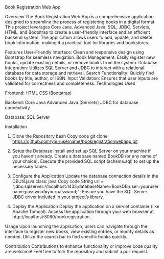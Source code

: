 Book Registration Web App

Overview
The Book Registration Web App is a comprehensive application designed to streamline the process of registering books in a digital format. This project leverages Core Java, Advanced Java, SQL, JDBC, Servlets, HTML, and Bootstrap to create a user-friendly interface and an efficient backend system. The application allows users to add, update, and delete book information, making it a practical tool for libraries and bookstores.

Features
User-Friendly Interface: Clean and responsive design using Bootstrap for seamless navigation.
Book Management: Easily register new books, update existing details, or remove books from the system.
Database Integration: Utilizes SQL Server and JDBC to interact with a relational database for data storage and retrieval.
Search Functionality: Quickly find books by title, author, or ISBN.
Input Validation: Ensures that user inputs are validated for correctness and completeness.
Technologies Used

Frontend:
HTML
CSS (Bootstrap)

Backend:
Core Java
Advanced Java (Servlets)
JDBC for database connectivity

Database:
SQL Server

Installation
1. Clone the Repository
bash
Copy code
git clone https://github.com/yourusername/bookregistrationwebapp.git

2. Setup the Database
Install and set up SQL Server on your machine if you haven't already.
Create a database named BookDB (or any name of your choice).
Execute the provided SQL script (schema.sql) to set up the necessary tables.

3. Configure the Application
Update the database connection details in the DBUtil.java class:
java
Copy code
String url = "jdbc:sqlserver://localhost:1433;databaseName=BookDB;user=yourusername;password=yourpassword;";
Ensure you have the SQL Server JDBC driver included in your project’s library.

4. Deploy the Application
Deploy the application on a servlet container (like Apache Tomcat).
Access the application through your web browser at http://localhost:8080/bookregistration.

Usage
Upon launching the application, users can navigate through the interface to register new books, view existing entries, or modify details as needed.
Utilize the search bar to find specific books quickly.

Contribution
Contributions to enhance functionality or improve code quality are welcome! Feel free to fork the repository and submit a pull request.
